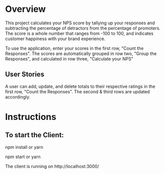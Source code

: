 # Overview

This project calculates your NPS score by tallying up your responses and subtracting the percentage of detractors from the percentage of promoters. The score is a whole number that ranges from -100 to 100, and indicates customer happiness with your brand experience.

To use the application, enter your scores in the first row, "Count the Responses". The scores are automatically grouped in row two, "Group the Responses", and calculated in row three, "Calculate your NPS" 

## User Stories
A user can add, update, and delete totals to their respective ratings in the first row, "Count the Responses". The second & third rows are updated accordingly.

# Instructions

## To start the Client:

npm install or yarn

npm start or  yarn

The client is running on http://localhost:3000/
